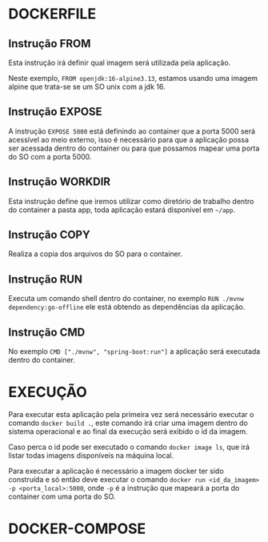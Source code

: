 # DOCKERFILE

## Instrução FROM

Esta instrução irá definir qual imagem será utilizada pela aplicação. 

Neste exemplo, `FROM openjdk:16-alpine3.13`, estamos usando uma imagem alpine que trata-se se um SO unix com a jdk 16.

## Instrução EXPOSE

A instrução `EXPOSE 5000` está definindo ao container que a porta 5000 será acessível ao meio externo, isso é necessário para que a aplicação possa ser acessada dentro do container ou para que possamos mapear uma porta do SO com a porta 5000.

## Instrução WORKDIR

Esta instrução define que iremos utilizar como diretório de trabalho dentro do container a pasta app, toda aplicação estará disponível em `~/app`.

## Instrução COPY

Realiza a copia dos arquivos do SO para o container.

## Instrução RUN

Executa um comando shell dentro do container, no exemplo `RUN ./mvnw dependency:go-offline` ele está obtendo as dependências da aplicação.

## Instrução CMD

No exemplo `CMD ["./mvnw", "spring-boot:run"]` a aplicação será executada dentro do container.

# EXECUÇÃO

Para executar esta aplicação pela primeira vez será necessário executar o comando `docker build .`, este comando irá criar uma imagem dentro do sistema operacional e ao final da execução será exibido o id da imagem. 

Caso perca o id pode ser executado o comando `docker image ls`, que irá listar todas imagens disponíveis na máquina local.

Para executar a aplicação é necessário a imagem docker ter sido construída e só então deve executar o comando `docker run <id_da_imagem> -p <porta_local>:5000`, onde `-p` é a instrução que mapeará a porta do container com uma porta do SO.

# DOCKER-COMPOSE